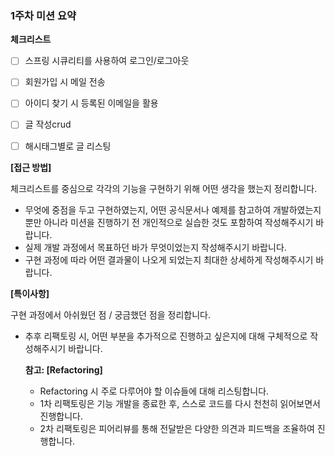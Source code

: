 ### 1주차 미션 요약

**체크리스트**
- [ ] 스프링 시큐리티를 사용하여 로그인/로그아웃
- [ ] 회원가입 시 메일 전송
- [ ] 아이디 찾기 시 등록된 이메일을 활용
- [ ] 글 작성crud
- [ ] 해시태그별로 글 리스팅


**[접근 방법]**

체크리스트를 중심으로 각각의 기능을 구현하기 위해 어떤 생각을 했는지 정리합니다.

- 무엇에 중점을 두고 구현하였는지, 어떤 공식문서나 예제를 참고하여 개발하였는지 뿐만 아니라 미션을 진행하기 전 개인적으로 실습한 것도 포함하여 작성해주시기 바랍니다.
- 실제 개발 과정에서 목표하던 바가 무엇이었는지 작성해주시기 바랍니다.
- 구현 과정에 따라 어떤 결과물이 나오게 되었는지 최대한 상세하게 작성해주시기 바랍니다.
    
    

**[특이사항]**

구현 과정에서 아쉬웠던 점 / 궁금했던 점을 정리합니다.

- 추후 리팩토링 시, 어떤 부분을 추가적으로 진행하고 싶은지에 대해 구체적으로 작성해주시기 바랍니다.
    
    **참고: [Refactoring]**
    
    - Refactoring 시 주로 다루어야 할 이슈들에 대해 리스팅합니다.
    - 1차 리팩토링은 기능 개발을 종료한 후, 스스로 코드를 다시 천천히 읽어보면서 진행합니다.
    - 2차 리팩토링은 피어리뷰를 통해 전달받은 다양한 의견과 피드백을 조율하여 진행합니다.
